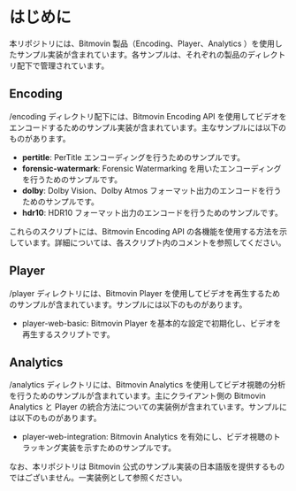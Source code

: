 # はじめに

本リポジトリには、Bitmovin 製品（Encoding、Player、Analytics
）を使用したサンプル実装が含まれています。各サンプルは、それぞれの製品のディレクトリ配下で管理されています。

## Encoding
/encoding ディレクトリ配下には、Bitmovin Encoding API 
を使用してビデオをエンコードするためのサンプル実装が含まれています。主なサンプルには以下のものがあります。
- **pertitle**: PerTitle エンコーディングを行うためのサンプルです。
- **forensic-watermark**: Forensic Watermarking を用いたエンコーディングを行うためのサンプルです。
- **dolby**: Dolby Vision、Dolby Atmos フォーマット出力のエンコードを行うためのサンプルです。
- **hdr10**: HDR10 フォーマット出力のエンコードを行うためのサンプルです。

これらのスクリプトには、Bitmovin Encoding API の各機能を使用する方法を示しています。詳細については、各スクリプト内のコメントを参照してください。

## Player
/player ディレクトリには、Bitmovin Player を使用してビデオを再生するためのサンプルが含まれています。サンプルには以下のものがあります。

- player-web-basic: Bitmovin Player を基本的な設定で初期化し、ビデオを再生するスクリプトです。

## Analytics
/analytics ディレクトリには、Bitmovin Analytics を使用してビデオ視聴の分析を行うためのサンプルが含まれています。主にクライアント側の Bitmovin Analytics と Player 
の統合方法についての実装例が含まれています。サンプルには以下のものがあります。

- player-web-integration: Bitmovin Analytics を有効にし、ビデオ視聴のトラッキング実装を示すためのサンプルです。


なお、本リポジトリは Bitmovin 公式のサンプル実装の日本語版を提供するものではございません。一実装例として参照ください。
